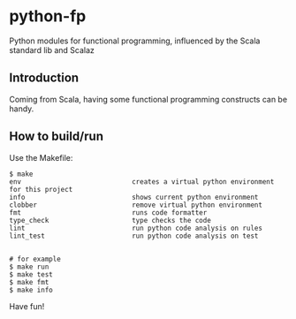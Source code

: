 # python-fp
Python modules for functional programming, influenced by the Scala standard lib and Scalaz

## Introduction
Coming from Scala, having some functional programming constructs can be handy.

## How to build/run
Use the Makefile:

```
$ make
env                            creates a virtual python environment  for this project
info                           shows current python environment
clobber                        remove virtual python environment
fmt                            runs code formatter
type_check                     type checks the code
lint                           run python code analysis on rules
lint_test                      run python code analysis on test


# for example
$ make run
$ make test
$ make fmt
$ make info
```

Have fun!